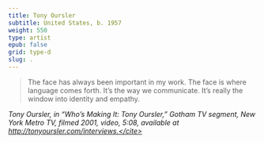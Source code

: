 ```yaml
---
title: Tony Oursler
subtitle: United States, b. 1957
weight: 550
type: artist
epub: false
grid: type-d
slug: .
---
```

> The face has always been important in my work. The face is where language comes forth. It’s the way we communicate. It’s really the window into identity and empathy.

<cite>Tony Oursler, in “Who’s Making It: Tony Oursler,” *Gotham TV* segment, New York Metro TV, filmed 2001, video, 5:08, available at http://tonyoursler.com/interviews.</cite>
